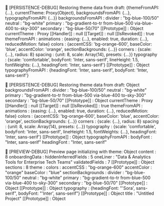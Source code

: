 🎨 [PERSISTENCE-DEBUG] Restoring theme data from draft: 
{themeFromAPI: {…}, currentTheme: Proxy(Object), backgroundsFromAPI: {…}, typographyFromAPI: {…}}
backgroundsFromAPI
: 
divider
: 
"bg-blue-100/50"
neutral
: 
"bg-white"
primary
: 
"bg-gradient-to-tr from-blue-500 via-blue-400 to-sky-300"
secondary
: 
"bg-blue-50/70"
[[Prototype]]
: 
Object
currentTheme
: 
Proxy
[[Handler]]
: 
null
[[Target]]
: 
null
[[IsRevoked]]
: 
true
themeFromAPI
: 
animations
: 
{easing: {…}, enabled: true, duration: {…}, reducedMotion: false}
colors
: 
{accentCSS: 'bg-orange-600', baseColor: 'blue', accentColor: 'orange', sectionBackgrounds: {…}}
corners
: 
{scale: {…}, radius: 8}
spacing
: 
{unit: 8, scale: Array(14), presets: {…}}
typography
: 
{scale: 'comfortable', bodyFont: 'Inter, sans-serif', lineHeight: 1.5, fontWeights: {…}, headingFont: 'Inter, sans-serif'}
[[Prototype]]
: 
Object
typographyFromAPI
: 
{headingFont: 'Inter, sans-serif', bodyFont: 'Inter, sans-serif'}

🎨 [PERSISTENCE-DEBUG] Restoring theme data from draft: 
Object
backgroundsFromAPI
: 
divider
: 
"bg-blue-100/50"
neutral
: 
"bg-white"
primary
: 
"bg-gradient-to-tr from-blue-500 via-blue-400 to-sky-300"
secondary
: 
"bg-blue-50/70"
[[Prototype]]
: 
Object
currentTheme
: 
Proxy
[[Handler]]
: 
null
[[Target]]
: 
null
[[IsRevoked]]
: 
true
themeFromAPI
: 
animations
: 
{easing: {…}, enabled: true, duration: {…}, reducedMotion: false}
colors
: 
{accentCSS: 'bg-orange-600', baseColor: 'blue', accentColor: 'orange', sectionBackgrounds: {…}}
corners
: 
{scale: {…}, radius: 8}
spacing
: 
{unit: 8, scale: Array(14), presets: {…}}
typography
: 
{scale: 'comfortable', bodyFont: 'Inter, sans-serif', lineHeight: 1.5, fontWeights: {…}, headingFont: 'Inter, sans-serif'}
[[Prototype]]
: 
Object
typographyFromAPI
: 
bodyFont
: 
"Inter, sans-serif"
headingFont
: 
"Inter, sans-serif"

🎨 [PREVIEW-DEBUG] Preview page initializing with theme: 
Object
content
: 
8
onboardingData
: 
hiddenInferredFields
: 
5
oneLiner
: 
"Data & Analytics Tools for Enterprise Tech Teams"
validatedFields
: 
7
[[Prototype]]
: 
Object
sections
: 
8
theme
: 
colors
: 
accentCSS
: 
"bg-orange-600"
accentColor
: 
"orange"
baseColor
: 
"blue"
sectionBackgrounds
: 
divider
: 
"bg-blue-100/50"
neutral
: 
"bg-white"
primary
: 
"bg-gradient-to-tr from-blue-500 via-blue-400 to-sky-300"
secondary
: 
"bg-blue-50/70"
[[Prototype]]
: 
Object
[[Prototype]]
: 
Object
typography
: 
{headingFont: "'Sora', sans-serif", bodyFont: "'Inter', sans-serif"}
[[Prototype]]
: 
Object
title
: 
"Untitled Project"
[[Prototype]]
: 
Object